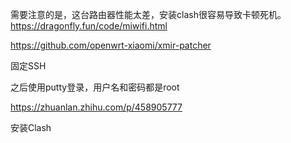 需要注意的是，这台路由器性能太差，安装clash很容易导致卡顿死机。
https://dragonfly.fun/code/miwifi.html

https://github.com/openwrt-xiaomi/xmir-patcher

固定SSH



之后使用putty登录，用户名和密码都是root



https://zhuanlan.zhihu.com/p/458905777

安装Clash